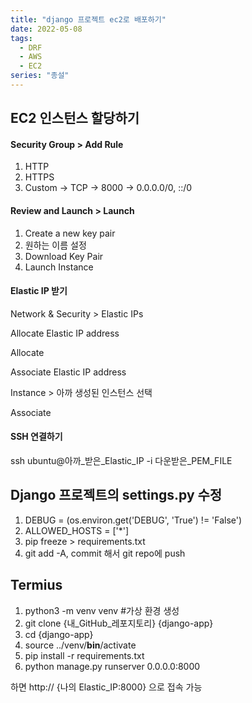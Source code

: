 ```yaml
---
title: "django 프로젝트 ec2로 배포하기"
date: 2022-05-08
tags:
  - DRF
  - AWS
  - EC2
series: "종설"
---
```




## EC2 인스턴스 할당하기

#### Security Group > Add Rule

1. HTTP
2. HTTPS
3. Custom -> TCP -> 8000 -> 0.0.0.0/0, ::/0



#### Review and Launch > Launch

1. Create a new key pair
2. 원하는 이름 설정
3. Download Key Pair
4. Launch Instance



#### Elastic IP 받기

Network & Security > Elastic IPs

Allocate Elastic IP address

Allocate

Associate Elastic IP address

Instance > 아까 생성된 인스턴스 선택

Associate



#### SSH 연결하기

ssh ubuntu@아까_받은_Elastic_IP -i 다운받은_PEM_FILE



## Django 프로젝트의 settings.py 수정

1. DEBUG = (os.environ.get('DEBUG', 'True') != 'False')
2. ALLOWED_HOSTS = ['*']
3. pip freeze > requirements.txt
4. git add -A, commit 해서 git repo에 push



## Termius

1. python3 -m venv venv #가상 환경 생성
2. git clone {내_GitHub_레포지토리} {django-app}
3. cd {django-app}
4. source ../venv/**bin**/activate
5. pip install -r requirements.txt
6. python manage.py runserver 0.0.0.0:8000

하면 http:// {나의 Elastic_IP:8000} 으로 접속 가능
